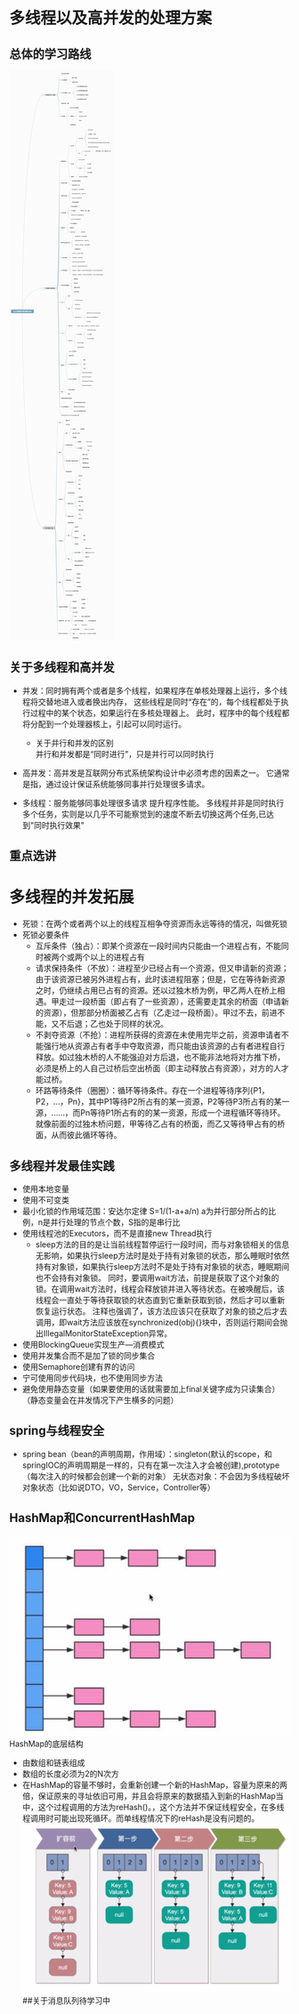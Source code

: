 # 多线程以及高并发的处理方案
## 总体的学习路线
![并发编程学习路线](https://github.com/Panghu98/concurrency/blob/master/src/main/resources/pictures/并发编程学习路线.png)
## 关于多线程和高并发
* 并发：同时拥有两个或者是多个线程，如果程序在单核处理器上运行，多个线程将交替地进入或者换出内存，
这些线程是同时“存在”的，每个线程都处于执行过程中的某个状态，如果运行在多核处理器上。
此时，程序中的每个线程都将分配到一个处理器核上，引起可以同时运行。
    * 关于并行和并发的区别
    <br>并行和并发都是“同时进行”，只是并行可以同时执行</br>
    
* 高并发：高并发是互联网分布式系统架构设计中必须考虑的因素之一。
它通常是指，通过设计保证系统能够同事并行处理很多请求。
* 多线程：服务能够同事处理很多请求  提升程序性能。
多线程并非是同时执行多个任务，实则是以几乎不可能察觉到的速度不断去切换这两个任务,已达到"同时执行效果"
## 重点选讲
# 多线程的并发拓展
* 死锁：在两个或者两个以上的线程互相争夺资源而永远等待的情况，叫做死锁
* 死锁必要条件
    * 互斥条件（独占）：即某个资源在一段时间内只能由一个进程占有，不能同时被两个或两个以上的进程占有
    * 请求保持条件（不放）：进程至少已经占有一个资源，但又申请新的资源；由于该资源已被另外进程占有，此时该进程阻塞；但是，它在等待新资源之时，仍继续占用已占有的资源。还以过独木桥为例，甲乙两人在桥上相遇。甲走过一段桥面（即占有了一些资源），还需要走其余的桥面（申请新的资源），但那部分桥面被乙占有（乙走过一段桥面）。甲过不去，前进不能，又不后退；乙也处于同样的状况。
    * 不剥夺资源（不抢）：进程所获得的资源在未使用完毕之前，资源申请者不能强行地从资源占有者手中夺取资源，而只能由该资源的占有者进程自行释放。如过独木桥的人不能强迫对方后退，也不能非法地将对方推下桥，必须是桥上的人自己过桥后空出桥面（即主动释放占有资源），对方的人才能过桥。
    * 环路等待条件（圈圈）：循环等待条件。存在一个进程等待序列{P1，P2，...，Pn}，其中P1等待P2所占有的某一资源，P2等待P3所占有的某一源，......，而Pn等待P1所占有的的某一资源，形成一个进程循环等待环。就像前面的过独木桥问题，甲等待乙占有的桥面，而乙又等待甲占有的桥面，从而彼此循环等待。
## 多线程并发最佳实践
* 使用本地变量
* 使用不可变类
* 最小化锁的作用域范围：安达尔定律 S=1/(1-a+a/n)   a为并行部分所占的比例，n是并行处理的节点个数，S指的是串行比
* 使用线程池的Executors，而不是直接new Thread执行
    * sleep方法的目的是让当前线程暂停运行一段时间，而与对象锁相关的信息无影响，如果执行sleep方法时是处于持有对象锁的状态，那么睡眠时依然持有对象锁，如果执行sleep方法时不是处于持有对象锁的状态，睡眠期间也不会持有对象锁。
      同时，要调用wait方法，前提是获取了这个对象的锁。在调用wait方法时，线程会释放锁并进入等待状态。在被唤醒后，该线程会一直处于等待获取锁的状态直到它重新获取到锁，然后才可以重新恢复运行状态。
      注释也强调了，该方法应该只在获取了对象的锁之后才去调用，即wait方法应该放在synchronized(obj){}块中，否则运行期间会抛出IllegalMonitorStateException异常。
* 使用BlockingQueue实现生产—消费模式
* 使用并发集合而不是加了锁的同步集合
* 使用Semaphore创建有界的访问
* 宁可使用同步代码块，也不使用同步方法
* 避免使用静态变量（如果要使用的话就需要加上final关键字成为只读集合）（静态变量会在并发情况下产生横多的问题）
## spring与线程安全
* spring bean（bean的声明周期，作用域）：singleton(默认的scope，和springIOC的声明周期是一样的，只有在第一次注入才会被创建),prototype（每次注入的时候都会创建一个新的对象）
  无状态对象：不会因为多线程破坏对象状态（比如说DTO，VO，Service，Controller等）
## HashMap和ConcurrentHashMap
![HashMap1](https://github.com/Panghu98/concurrency/blob/master/src/main/resources/pictures/HashMap.png)
HashMap的底层结构
* 由数组和链表组成
* 数组的长度必须为2的N次方
* 在HashMap的容量不够时，会重新创建一个新的HashMap，容量为原来的两倍，保证原来的寻址依旧可用，并且会将原来的数据插入到新的HashMap当中，这个过程调用的方法为reHash()。，这个方法并不保证线程安全，在多线程调用时可能出现死循环。而单线程情况下的reHash是没有问题的。
![HashMap2](https://github.com/Panghu98/concurrency/blob/master/src/main/resources/pictures/HashMap2.png)
##关于消息队列待学习中
